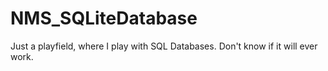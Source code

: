 # NMS_SQLiteDatabase

Just a playfield, where I play with SQL Databases. Don't know if it will ever work.

